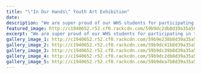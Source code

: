 ```yaml
---
title: "\"In Our Hands\" Youth Art Exhibition"
date: 
description: "We are super proud of our WHS students for participating in the Whanganui District Council Youth Committee \"In Our Hands\" Youth Art Exhibition..."
featured_image: http://c1940652.r52.cf0.rackcdn.com/59b9dc2db8d39a35a5000cac/Prizewinners-with-Eloise-Young.jpg
excerpt: "We are super proud of our WHS students for participating in the Whanganui District Council Youth Committee \"In Our Hands\" Youth Art Exhibition."
gallery_image_1: http://c1940652.r52.cf0.rackcdn.com/59b9e238b8d39a35a5000cb8/In-Our-Hands-poster.jpg
gallery_image_2: http://c1940652.r52.cf0.rackcdn.com/59b9dc41b8d39a35a5000cb0/Eloise-Young-winning-painting.jpg
gallery_image_3: http://c1940652.r52.cf0.rackcdn.com/59b9dc39b8d39a35a5000cae/Ilan-Ben-Ezras-winning-photo.jpg
gallery_image_4: http://c1940652.r52.cf0.rackcdn.com/59b9dc2db8d39a35a5000cac/Prizewinners-with-Eloise-Young.jpg
gallery_image_5: http://c1940652.r52.cf0.rackcdn.com/59b9dea7b8d39a35a5000cb4/In-our-Hands-printout-from-RCP.jpg
---
```

